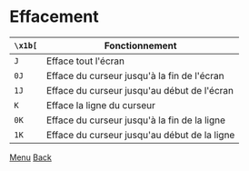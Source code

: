 # Effacement

|``\x1b[``|Fonctionnement|
|---|---|
|``J``|Efface tout l'écran|
|``0J``|Efface du curseur jusqu'à la fin de l'écran|
|``1J``|Efface du curseur jusqu'au début de l'écran|
|``K``|Efface la ligne du curseur|
|``0K``|Efface du curseur jusqu'à la fin de la ligne|
|``1K``|Efface du curseur jusqu'au début de la ligne|

[Menu](/README.md)
[Back](/c3.md)
